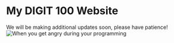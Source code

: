 <h1> My DIGIT 100 Website </h1>
We will be making additional updates soon, please have patience!

<img src="my_site/images/angrybot.png" alt="When you get angry during your programming">
